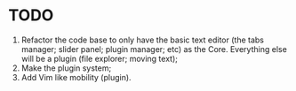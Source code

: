 # TODO

1. Refactor the code base to only have the basic text editor (the tabs manager; slider panel; plugin manager; etc) as the Core. Everything else will be a plugin (file explorer; moving text);
2. Make the plugin system;
3. Add Vim like mobility (plugin).

